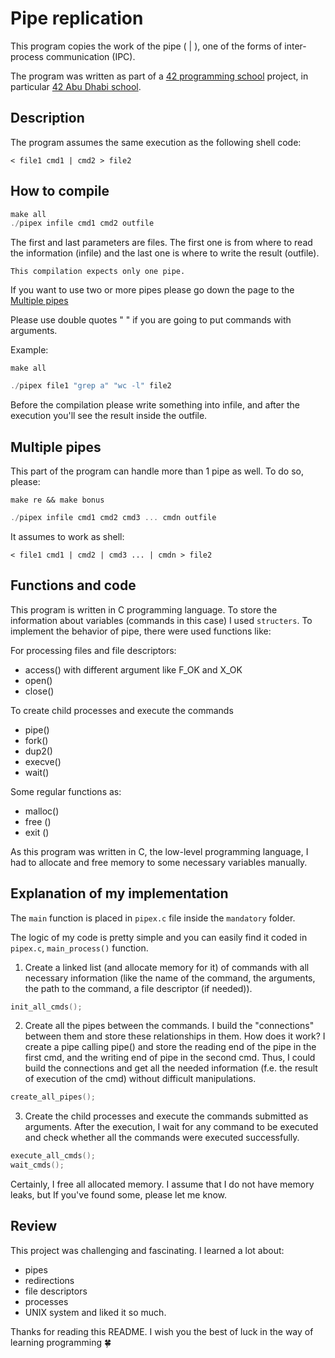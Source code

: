 

# Pipe replication


This program copies the work of the pipe ( | ), one of the forms of inter-process communication (IPC).


The program was written as part of a [42 programming school](https://42.fr/en/homepage/) project, 
in particular [42 Abu Dhabi school](https://42abudhabi.ae/).


## Description


The program assumes the same execution as the following shell code:


```shell
< file1 cmd1 | cmd2 > file2
```


## How to compile
```C
make all
./pipex infile cmd1 cmd2 outfile

```
The first and last parameters are files. The first one is from where to read the information (infile) and the last one is where to write the result (outfile).


`This compilation expects only one pipe.`


If you want to use two or more pipes please go down the page to the [Multiple pipes]("#multiple-pipes")


Please use double quotes " " if you are going to put commands with arguments.


Example: 
```shell
make all
```
```C
./pipex file1 "grep a" "wc -l" file2
```
Before the compilation please write something into infile, and after the execution you'll see the result inside the outfile. 

## Multiple pipes


This part of the program can handle more than 1 pipe as well.
To do so, please:


```shell
make re && make bonus
```
```C
./pipex infile cmd1 cmd2 cmd3 ... cmdn outfile
```


It assumes to work as shell:
```shell
< file1 cmd1 | cmd2 | cmd3 ... | cmdn > file2
```
## Functions and code
This program is written in C programming language. 
To store the information about variables (commands in this case) I used `structers`. 
To implement the behavior of pipe, there were used functions like:


For processing files and file descriptors:
* access() with different argument like F_OK and X_OK
* open()
* close()


To create child processes and execute the commands
* pipe()
* fork()
* dup2()
* execve()
* wait()


Some regular functions as:
* malloc()
* free ()
* exit ()


As this program was written in C, the low-level programming language, I had to allocate and free memory to some necessary variables manually.


## Explanation of my implementation
The `main` function is placed in `pipex.c` file inside the `mandatory` folder.


The logic of my code is pretty simple and you can easily find it coded in `pipex.c`, `main_process()` function.
1) Create a linked list (and allocate memory for it) of commands with all necessary information (like the name of the command, the arguments, the path to the command, a file descriptor (if needed)).
```C
init_all_cmds();
```
2) Create all the pipes between the commands. I build the "connections" between them and store these relationships in them.
How does it work?
I create a pipe calling pipe() and store the reading end of the pipe in the first cmd, and the writing end of pipe in the second cmd. Thus, I could build the connections and get all the needed information (f.e. the result of execution of the cmd) without difficult manipulations.
```C
create_all_pipes();
```
3) Create the child processes and execute the commands submitted as arguments. After the execution, I wait for any command to be executed and check whether all the commands were executed successfully.
```C
execute_all_cmds();
wait_cmds();
```
Certainly, I free all allocated memory. I assume that I do not have memory leaks, but If you've found some, please let me know. 


## Review

This project was challenging and fascinating. I learned a lot about:
* pipes
* redirections
* file descriptors
* processes
* UNIX system
and liked it so much. 

Thanks for reading this README. I wish you the best of luck in the way of learning programming 🍀